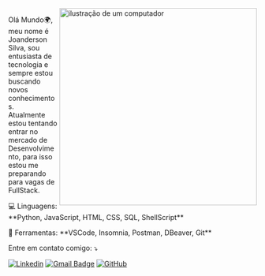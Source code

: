 <img src="https://raw.githubusercontent.com/MicaelliMedeiros/micaellimedeiros/master/image/computer-illustration.png" alt="ilustração de um computador" min-width="400px" max-width="400px" width="400px" align="right">

<p align="left"> 
  Olá Mundo🌍, meu nome é Joanderson Silva, sou entusiasta de tecnologia e sempre estou buscando novos conhecimentos.<br>
  Atualmente estou tentando entrar no mercado de Desenvolvimento, para isso estou me preparando para vagas de FullStack.
</p>

<p align="left">
  💻 Linguagens: **Python, JavaScript, HTML, CSS, SQL, ShellScript**
</p>

<p align="left">
  💼 Ferramentas: **VSCode, Insomnia, Postman, DBeaver, Git**
</p>

<p align="left">
  Entre em contato comigo: ⤵️
</p>

[![Linkedin](https://img.shields.io/badge/-Joanderson-blue?style=flat-square&logo=Linkedin&logoColor=white&link=https://br.linkedin.com/in/joandersonfsilva)](https://br.linkedin.com/in/joandersonfsilva)
[![Gmail Badge](https://img.shields.io/badge/-Gmail-006bed?style=flat-square&logo=Gmail&logoColor=white&link=mailto:joandersonsilva222@gmail.com)](mailto:joandersonsilva222@gmail.com)
[![GitHub](https://img.shields.io/github/followers/joandersonsilva?label=follow&style=social)](https://github.com/joandersonsilva)

